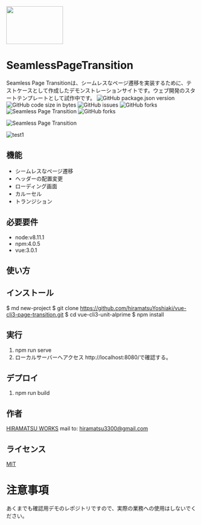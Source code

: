 
<img width=150 height=100  src='https://github.com/hiramatsuYoshiaki/vue-cli3-page-transition/blob/master/docs/img/h-works1200x600black.7ab65215.svg'> 

# SeamlessPageTransition
Seamless Page Transitionは、シームレスなページ遷移を実装するために、テストケースとして作成したデモンストレーションサイトです。ウェブ開発のスタートテンプレートとして試作中です。 
![GitHub package.json version](https://img.shields.io/github/package-json/v/hiramatsuYoshiaki/vue-cli3-page-transition.svg) 
![GitHub code size in bytes](https://img.shields.io/github/languages/code-size/hiramatsuYoshiaki/vue-cli3-page-transition.svg) 
![GitHub issues](https://img.shields.io/github/issues/hiramatsuYoshiaki/vue-cli3-page-transition.svg) 
![GitHub forks](https://img.shields.io/github/forks/hiramatsuYoshiaki/vue-cli3-page-transition.svg?style=social) 
![Seamless Page Transition](https://github.com/hiramatsuYoshiaki/vue-cli3-page-transition/blob/master/docs/img/page-tran-test1.32bd832b.gif "Seamless Page Transition")
![GitHub forks](https://img.shields.io/github/forks/hiramatsuYoshiaki/vue-cli3-page-transition.svg?style=social)

![Seamless Page Transition](https://github.com/hiramatsuYoshiaki/vue-cli3-page-transition/blob/master/docs/img/page-tran-test1.32bd832b.gif "Seamless Page Transition")

![test1](https://user-images.githubusercontent.com/20366817/55527771-7441c180-56d5-11e9-93a4-d8fecc854d2e.gif)

## 機能
 
- シームレスなページ遷移
- ヘッダーの配置変更
- ローディング画面
- カルーセル
- トランジション
 
## 必要要件
 
- node:v8.11.1 
- npm:4.0.5
- vue:3.0.1
 
## 使い方
 
 
## インストール
 
$ md new-project
$ git clone https://github.com/hiramatsuYoshiaki/vue-cli3-page-transition.git
$ cd vue-cli3-unit-alprime
$ npm install
 
## 実行
 
1. npm run serve
2. ローカルサーバーへアクセス http://localhost:8080/で確認する。
 
## デプロイ
 
1. npm run build

## 作者
 
[HIRAMATSU WORKS](http://tourdehdr.sakuraweb.com/h-works-website/) 
mail to: hiramatsu3300@gmail.com
 
## ライセンス
 
[MIT](http://TomoakiTANAKA.mit-license.org)</blockquote>

 # 注意事項 
あくまでも確認用デモのレポジトリですので、実際の業務への使用はしないでください。

